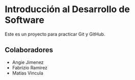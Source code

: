 # Introducción al Desarrollo de Software
Este es un proyecto para practicar Git y GitHub.

## Colaboradores
- Angie Jimenez
- Fabrizio Ramirez
- Matias Vincula
